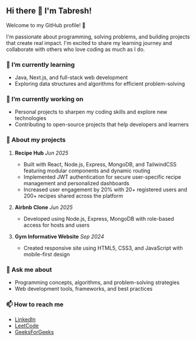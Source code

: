 ## Hi there 👋 I'm Tabresh!

Welcome to my GitHub profile! 🚀

I'm passionate about programming, solving problems, and building projects that create real impact. I'm excited to share my learning journey and collaborate with others who love coding as much as I do.

### 🌱 I’m currently learning
- Java, Next.js, and full-stack web development
- Exploring data structures and algorithms for efficient problem-solving

### 🔭 I’m currently working on
- Personal projects to sharpen my coding skills and explore new technologies
- Contributing to open-source projects that help developers and learners

### 📂 About my projects

1. **Recipe Hub** *Jun 2025*  
   - Built with React, Node.js, Express, MongoDB, and TailwindCSS featuring modular components and dynamic routing  
   - Implemented JWT authentication for secure user-specific recipe management and personalized dashboards  
   - Increased user engagement by 20% with 20+ registered users and 200+ recipes shared across the platform  

2. **Airbnb Clone**  *Jun 2025*  
   - Developed using Node.js, Express, MongoDB with role-based access for hosts and users  

3. **Gym Informative Website**  *Sep 2024*  
   - Created responsive site using HTML5, CSS3, and JavaScript with mobile-first design  

### 💬 Ask me about
- Programming concepts, algorithms, and problem-solving strategies
- Web development tools, frameworks, and best practices

### 📫 How to reach me
- [LinkedIn](https://www.linkedin.com/in/shaikh-tabresh-3686a926b)
- [LeetCode](https://leetcode.com/u/tabresh04)
- [GeeksForGeeks](https://www.geeksforgeeks.org/user/noothin1nji/)

